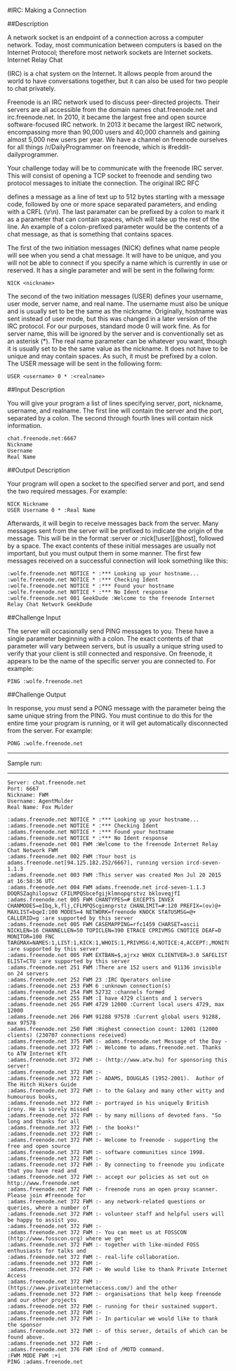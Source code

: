 #IRC: Making a Connection

##Description

A network socket is an endpoint of a connection across a computer network. Today, most communication between computers is based on the Internet Protocol; therefore most network sockets are Internet sockets. Internet Relay Chat

(IRC) is a chat system on the Internet. It allows people from around the world to have conversations together, but it can also be used for two people to chat privately.

Freenode is an IRC network used to discuss peer-directed projects. Their servers are all accessible from the domain names chat.freenode.net and irc.freenode.net. In 2010, it became the largest free and open source software-focused IRC network. In 2013 it became the largest IRC network, encompassing more than 90,000 users and 40,000 channels and gaining almost 5,000 new users per year. We have a channel on freenode ourselves for all things /r/DailyProgrammer on freenode, which is #reddit-dailyprogrammer.

Your challenge today will be to communicate with the freenode IRC server. This will consist of opening a TCP socket to freenode and sending two protocol messages to initiate the connection. The original IRC RFC

defines a message as a line of text up to 512 bytes starting with a message code, followed by one or more space separated parameters, and ending with a CRFL (\r\n). The last paramater can be prefixed by a colon to mark it as a parameter that can contain spaces, which will take up the rest of the line. An example of a colon-prefixed parameter would be the contents of a chat message, as that is something that contains spaces.

The first of the two initiation messages (NICK) defines what name people will see when you send a chat message. It will have to be unique, and you will not be able to connect if you specify a name which is currently in use or reserved. It has a single parameter <nickname> and will be sent in the follwing form:

    NICK <nickname>

The second of the two initiation messages (USER) defines your username, user mode, server name, and real name. The username must also be unique and is usually set to be the same as the nickname. Originally, hostname was sent instead of user mode, but this was changed in a later version of the IRC protocol. For our purposes, standard mode 0 will work fine. As for server name, this will be ignored by the server and is conventionally set as an asterisk (*). The real name parameter can be whatever you want, though it is usually set to be the same value as the nickname. It does not have to be unique and may contain spaces. As such, it must be prefixed by a colon. The USER message will be sent in the following form:

    USER <username> 0 * :<realname>

##Input Description

You will give your program a list of lines specifying server, port, nickname, username, and realname. The first line will contain the server and the port, separated by a colon. The second through fourth lines will contain nick information.

    chat.freenode.net:6667
    Nickname
    Username
    Real Name

##Output Description

Your program will open a socket to the specified server and port, and send the two required messages. For example:

    NICK Nickname
    USER Username 0 * :Real Name

Afterwards, it will begin to receive messages back from the server. Many messages sent from the server will be prefixed to indicate the origin of the message. This will be in the format :server or :nick[!user][@host], followed by a space. The exact contents of these initial messages are usually not important, but you must output them in some manner. The first few messages received on a successful connection will look something like this:

    :wolfe.freenode.net NOTICE * :*** Looking up your hostname...
    :wolfe.freenode.net NOTICE * :*** Checking Ident
    :wolfe.freenode.net NOTICE * :*** Found your hostname
    :wolfe.freenode.net NOTICE * :*** No Ident response
    :wolfe.freenode.net 001 GeekDude :Welcome to the freenode Internet Relay Chat Network GeekDude

##Challenge Input

The server will occasionally send PING messages to you. These have a single parameter beginning with a colon. The exact contents of that parameter will vary between servers, but is usually a unique string used to verify that your client is still connected and responsive. On freenode, it appears to be the name of the specific server you are connected to. For example:

    PING :wolfe.freenode.net

##Challenge Output

In response, you must send a PONG message with the parameter being the same unique string from the PING. You must continue to do this for the entire time your program is running, or it will get automatically disconnected from the server. For example:

    PONG :wolfe.freenode.net

************************************************************************************************************************************************************
Sample run:
************************************************************************************************************************************************************

    Server: chat.freenode.net
    Port: 6667
    Nickname: FWM
    Username: AgentMulder
    Real Name: Fox Mulder

    :adams.freenode.net NOTICE * :*** Looking up your hostname...
    :adams.freenode.net NOTICE * :*** Checking Ident
    :adams.freenode.net NOTICE * :*** Found your hostname
    :adams.freenode.net NOTICE * :*** No Ident response
    :adams.freenode.net 001 FWM :Welcome to the freenode Internet Relay Chat Network FWM
    :adams.freenode.net 002 FWM :Your host is adams.freenode.net[94.125.182.252/6667], running version ircd-seven-1.1.3
    :adams.freenode.net 003 FWM :This server was created Mon Jul 20 2015 at 16:58:36 UTC
    :adams.freenode.net 004 FWM adams.freenode.net ircd-seven-1.1.3 DOQRSZaghilopswz CFILMPQSbcefgijklmnopqrstvz bkloveqjfI
    :adams.freenode.net 005 FWM CHANTYPES=# EXCEPTS INVEX CHANMODES=eIbq,k,flj,CFLMPQScgimnprstz CHANLIMIT=#:120 PREFIX=(ov)@+ MAXLIST=bqeI:100 MODES=4 NETWORK=freenode KNOCK STATUSMSG=@+ CALLERID=g :are supported by this server
    :adams.freenode.net 005 FWM CASEMAPPING=rfc1459 CHARSET=ascii NICKLEN=16 CHANNELLEN=50 TOPICLEN=390 ETRACE CPRIVMSG CNOTICE DEAF=D MONITOR=100 FNC TARGMAX=NAMES:1,LIST:1,KICK:1,WHOIS:1,PRIVMSG:4,NOTICE:4,ACCEPT:,MONITOR: :are supported by this server
    :adams.freenode.net 005 FWM EXTBAN=$,ajrxz WHOX CLIENTVER=3.0 SAFELIST ELIST=CTU :are supported by this server
    :adams.freenode.net 251 FWM :There are 152 users and 91136 invisible on 24 servers
    :adams.freenode.net 252 FWM 23 :IRC Operators online
    :adams.freenode.net 253 FWM 6 :unknown connection(s)
    :adams.freenode.net 254 FWM 52732 :channels formed
    :adams.freenode.net 255 FWM :I have 4729 clients and 1 servers
    :adams.freenode.net 265 FWM 4729 12000 :Current local users 4729, max 12000
    :adams.freenode.net 266 FWM 91288 97578 :Current global users 91288, max 97578
    :adams.freenode.net 250 FWM :Highest connection count: 12001 (12000 clients) (230707 connections received)
    :adams.freenode.net 375 FWM :- adams.freenode.net Message of the Day - 
    :adams.freenode.net 372 FWM :- Welcome to adams.freenode.net. Thanks to ATW Internet Kft 
    :adams.freenode.net 372 FWM :- (http://www.atw.hu) for sponsoring this server!
    :adams.freenode.net 372 FWM :-  
    :adams.freenode.net 372 FWM :- ADAMS, DOUGLAS (1952-2001).  Author of The Hitch Hikers Guide
    :adams.freenode.net 372 FWM :- to the Galaxy and many other witty and humourous books,
    :adams.freenode.net 372 FWM :- portrayed in his uniquely British irony. He is sorely missed
    :adams.freenode.net 372 FWM :- by many millions of devoted fans. "So long and thanks for all
    :adams.freenode.net 372 FWM :- the books!"
    :adams.freenode.net 372 FWM :-  
    :adams.freenode.net 372 FWM :- Welcome to freenode - supporting the free and open source
    :adams.freenode.net 372 FWM :- software communities since 1998.
    :adams.freenode.net 372 FWM :-  
    :adams.freenode.net 372 FWM :- By connecting to freenode you indicate that you have read and
    :adams.freenode.net 372 FWM :- accept our policies as set out on http://www.freenode.net
    :adams.freenode.net 372 FWM :- freenode runs an open proxy scanner. Please join #freenode for
    :adams.freenode.net 372 FWM :- any network-related questions or queries, where a number of
    :adams.freenode.net 372 FWM :- volunteer staff and helpful users will be happy to assist you.
    :adams.freenode.net 372 FWM :-  
    :adams.freenode.net 372 FWM :- You can meet us at FOSSCON (http://www.fosscon.org) where we get
    :adams.freenode.net 372 FWM :- together with like-minded FOSS enthusiasts for talks and
    :adams.freenode.net 372 FWM :- real-life collaboration.
    :adams.freenode.net 372 FWM :-  
    :adams.freenode.net 372 FWM :- We would like to thank Private Internet Access
    :adams.freenode.net 372 FWM :- (https://www.privateinternetaccess.com/) and the other
    :adams.freenode.net 372 FWM :- organisations that help keep freenode and our other projects
    :adams.freenode.net 372 FWM :- running for their sustained support.
    :adams.freenode.net 372 FWM :-  
    :adams.freenode.net 372 FWM :- In particular we would like to thank the sponsor
    :adams.freenode.net 372 FWM :- of this server, details of which can be found above.
    :adams.freenode.net 372 FWM :-  
    :adams.freenode.net 376 FWM :End of /MOTD command.
    :FWM MODE FWM :+i
    PING :adams.freenode.net
